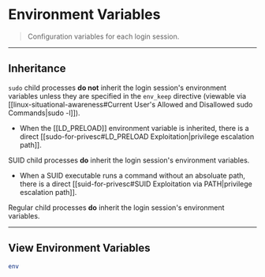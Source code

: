 # Environment Variables

> Configuration variables for each login session.

---

## Inheritance

`sudo` child processes **do not** inherit the login session's environment variables unless they are specified in the `env_keep` directive (viewable via [[linux-situational-awareness#Current User's Allowed and Disallowed sudo Commands|sudo -l]]).
- When the [[LD_PRELOAD]] environment variable is inherited, there is a direct [[sudo-for-privesc#LD_PRELOAD Exploitation|privilege escalation path]].

SUID child processes **do** inherit the login session's environment variables.
- When a SUID executable runs a command without an absoluate path, there is a direct [[suid-for-privesc#SUID Exploitation via PATH|privilege escalation path]].

Regular child processes **do** inherit the login session's environment variables.

---

## View Environment Variables

```bash
env
```
